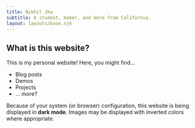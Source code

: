 ```yaml
---
title: Nikhil Jha
subtitle: A student, maker, and more from California.
layout: layouts/base.njk
---
```


## What is this website?

This is my personal website! Here, you might find...

- Blog posts
- Demos
- Projects
- ... more?

<p class="dark_notifier">Because of your system (or browser) configuration, this website is being displayed in <b>dark mode</b>. Images may be displayed with inverted colors where appropriate.</p>
